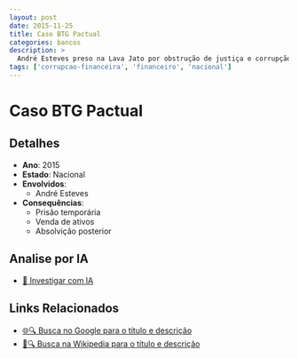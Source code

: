 ```yaml
---
layout: post
date: 2015-11-25
title: Caso BTG Pactual
categories: bancos
description: > 
  André Esteves preso na Lava Jato por obstrução de justiça e corrupção.
tags: ['corrupcao-financeira', 'financeiro', 'nacional']
---
```


# Caso BTG Pactual

## Detalhes
- **Ano**: 2015
- **Estado**: Nacional
- **Envolvidos**:
  - André Esteves
- **Consequências**:
  - Prisão temporária
  - Venda de ativos
  - Absolvição posterior

## Analise por IA
- [🤖 Investigar com IA](https://www.perplexity.ai/search?q=%22esc%C3%A2ndalo%20financeiro%20Brasil%22%20Caso%20BTG%20Pactual%20Andr%C3%A9%20Esteves%20preso%20na%20Lava%20Jato%20por%20obstru%C3%A7%C3%A3o%20de%20justi%C3%A7a%20e%20corrup%C3%A7%C3%A3o.%20Nacional%202015)

## Links Relacionados
- [🌐🔍 Busca no Google para o título e descrição](https://www.google.com/search?q=%22esc%C3%A2ndalo%20financeiro%20Brasil%22%20Caso%20BTG%20Pactual%20Andr%C3%A9%20Esteves%20preso%20na%20Lava%20Jato%20por%20obstru%C3%A7%C3%A3o%20de%20justi%C3%A7a%20e%20corrup%C3%A7%C3%A3o.%20Nacional%202015)
- [📖🔍 Busca na Wikipedia para o título e descrição](https://pt.wikipedia.org/w/index.php?search=%22esc%C3%A2ndalo%20financeiro%20Brasil%22%20Caso%20BTG%20Pactual%20Andr%C3%A9%20Esteves%20preso%20na%20Lava%20Jato%20por%20obstru%C3%A7%C3%A3o%20de%20justi%C3%A7a%20e%20corrup%C3%A7%C3%A3o.%20Nacional%202015)

